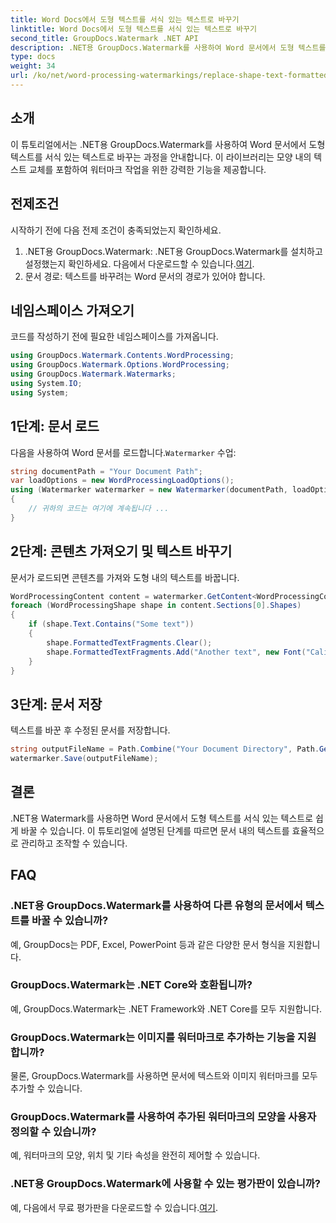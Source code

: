 ```yaml
---
title: Word Docs에서 도형 텍스트를 서식 있는 텍스트로 바꾸기
linktitle: Word Docs에서 도형 텍스트를 서식 있는 텍스트로 바꾸기
second_title: GroupDocs.Watermark .NET API
description: .NET용 GroupDocs.Watermark를 사용하여 Word 문서에서 도형 텍스트를 서식 있는 텍스트로 바꾸는 방법을 알아보세요. 문서 편집 기능을 쉽게 사용할 수 있습니다.
type: docs
weight: 34
url: /ko/net/word-processing-watermarkings/replace-shape-text-formatted-text-word-docs/
---
```

## 소개
이 튜토리얼에서는 .NET용 GroupDocs.Watermark를 사용하여 Word 문서에서 도형 텍스트를 서식 있는 텍스트로 바꾸는 과정을 안내합니다. 이 라이브러리는 모양 내의 텍스트 교체를 포함하여 워터마크 작업을 위한 강력한 기능을 제공합니다.
## 전제조건
시작하기 전에 다음 전제 조건이 충족되었는지 확인하세요.
1.  .NET용 GroupDocs.Watermark: .NET용 GroupDocs.Watermark를 설치하고 설정했는지 확인하세요. 다음에서 다운로드할 수 있습니다.[여기](https://releases.groupdocs.com/Watermark/net/).
2. 문서 경로: 텍스트를 바꾸려는 Word 문서의 경로가 있어야 합니다.

## 네임스페이스 가져오기
코드를 작성하기 전에 필요한 네임스페이스를 가져옵니다.
```csharp
using GroupDocs.Watermark.Contents.WordProcessing;
using GroupDocs.Watermark.Options.WordProcessing;
using GroupDocs.Watermark.Watermarks;
using System.IO;
using System;
```
## 1단계: 문서 로드
 다음을 사용하여 Word 문서를 로드합니다.`Watermarker` 수업:
```csharp
string documentPath = "Your Document Path";
var loadOptions = new WordProcessingLoadOptions();
using (Watermarker watermarker = new Watermarker(documentPath, loadOptions))
{
    // 귀하의 코드는 여기에 계속됩니다 ...
}
```
## 2단계: 콘텐츠 가져오기 및 텍스트 바꾸기
문서가 로드되면 콘텐츠를 가져와 도형 내의 텍스트를 바꿉니다.
```csharp
WordProcessingContent content = watermarker.GetContent<WordProcessingContent>();
foreach (WordProcessingShape shape in content.Sections[0].Shapes)
{
    if (shape.Text.Contains("Some text"))
    {
        shape.FormattedTextFragments.Clear();
        shape.FormattedTextFragments.Add("Another text", new Font("Calibri", 19, FontStyle.Bold), Color.Red, Color.Aqua);
    }
}
```
## 3단계: 문서 저장
텍스트를 바꾼 후 수정된 문서를 저장합니다.
```csharp
string outputFileName = Path.Combine("Your Document Directory", Path.GetFileName(documentPath));
watermarker.Save(outputFileName);
```

## 결론
.NET용 Watermark를 사용하면 Word 문서에서 도형 텍스트를 서식 있는 텍스트로 쉽게 바꿀 수 있습니다. 이 튜토리얼에 설명된 단계를 따르면 문서 내의 텍스트를 효율적으로 관리하고 조작할 수 있습니다.

## FAQ
### .NET용 GroupDocs.Watermark를 사용하여 다른 유형의 문서에서 텍스트를 바꿀 수 있습니까?
예, GroupDocs는 PDF, Excel, PowerPoint 등과 같은 다양한 문서 형식을 지원합니다.
### GroupDocs.Watermark는 .NET Core와 호환됩니까?
예, GroupDocs.Watermark는 .NET Framework와 .NET Core를 모두 지원합니다.
### GroupDocs.Watermark는 이미지를 워터마크로 추가하는 기능을 지원합니까?
물론, GroupDocs.Watermark를 사용하면 문서에 텍스트와 이미지 워터마크를 모두 추가할 수 있습니다.
### GroupDocs.Watermark를 사용하여 추가된 워터마크의 모양을 사용자 정의할 수 있습니까?
예, 워터마크의 모양, 위치 및 기타 속성을 완전히 제어할 수 있습니다.
### .NET용 GroupDocs.Watermark에 사용할 수 있는 평가판이 있습니까?
 예, 다음에서 무료 평가판을 다운로드할 수 있습니다.[여기](https://releases.groupdocs.com/).